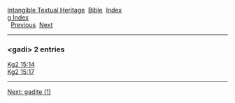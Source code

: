 [Intangible Textual Heritage](../../index)  [Bible](../index) 
[Index](index)   
[g Index](_g_)  
  [Previous](c04593)  [Next](c04595) 

------------------------------------------------------------------------

### &lt;gadi&gt; 2 entries

[Kg2 15:14](../kjv/kg2015.htm#014)  
[Kg2 15:17](../kjv/kg2015.htm#017)  

------------------------------------------------------------------------

[Next: gadite (1)](c04595)

